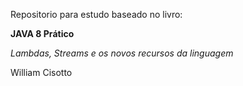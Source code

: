Repositorio para estudo baseado no livro:

**JAVA 8 Prático**

_Lambdas, Streams e os novos recursos da linguagem_

William Cisotto



